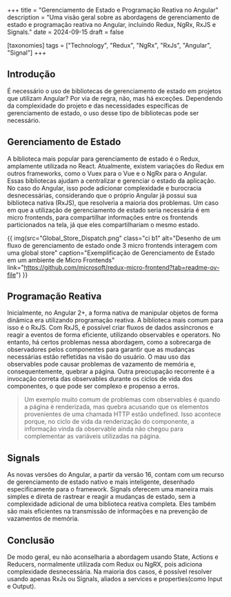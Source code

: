 +++
title = "Gerenciamento de Estado e Programação Reativa no Angular"
description = "Uma visão geral sobre as abordagens de gerenciamento de estado e programação reativa no Angular, incluindo Redux, NgRx, RxJS e Signals."
date = 2024-09-15
draft = false

[taxonomies]
tags = ["Technology", "Redux", "NgRx", "RxJs", "Angular", "Signal"]
+++

## Introdução
É necessário o uso de bibliotecas de gerenciamento de estado em projetos que utilizam Angular? Por via de regra, não, mas há exceções. Dependendo da complexidade do projeto e das necessidades específicas de gerenciamento de estado, o uso desse tipo de bibliotecas pode ser necessário.

## Gerenciamento de Estado
A biblioteca mais popular para gerenciamento de estado é o Redux, amplamente utilizada no React. Atualmente, existem variações do Redux em outros frameworks, como o Vuex para o Vue e o NgRx para o Angular. Essas bibliotecas ajudam a centralizar e gerenciar o estado da aplicação. No caso do Angular, isso pode adicionar complexidade e burocracia desnecessárias, considerando que o próprio Angular já possui sua biblioteca nativa (RxJS), que resolveria a maioria dos problemas. Um caso em que a utilização de gerenciamento de estado seria necessária é em micro frontends, para compartilhar informações entre os frontends particionados na tela, já que eles compartilhariam o mesmo estado.

{{ img(src="Global_Store_Dispatch.png" class="ci b1" alt="Desenho de um fluxo de gerenciamento de estado onde 3 micro frontends interagem com uma global store" caption="Exemplificação de Gerenciamento de Estado em um ambiente de Micro Frontends" link="https://github.com/microsoft/redux-micro-frontend?tab=readme-ov-file") }}

## Programação Reativa
Inicialmente, no Angular 2+, a forma nativa de manipular objetos de forma dinâmica era utilizando programação reativa. A biblioteca mais comum para isso é o RxJS. Com RxJS, é possível criar fluxos de dados assíncronos e reagir a eventos de forma eficiente, utilizando observables e operators. No entanto, há certos problemas nessa abordagem, como a sobrecarga de observadores pelos componentes para garantir que as mudanças necessárias estão refletidas na visão do usuário. O mau uso das observables pode causar problemas de vazamento de memória e, consequentemente, quebrar a página. Outra preocupação recorrente é a invocação correta das observables durante os ciclos de vida dos componentes, o que pode ser complexo e propenso a erros. <br>

>Um exemplo muito comum de problemas com observables é quando a página é renderizada, mas quebra acusando que os elementos provenientes de uma chamada HTTP estão undefined. Isso acontece porque, no ciclo de vida da renderização do componente, a informação vinda da observable ainda não chegou para complementar as variáveis utilizadas na página.

## Signals
As novas versões do Angular, a partir da versão 16, contam com um recurso de gerenciamento de estado nativo e mais inteligente, desenhado especificamente para o framework. Signals oferecem uma maneira mais simples e direta de rastrear e reagir a mudanças de estado, sem a complexidade adicional de uma biblioteca reativa completa. Eles também são mais eficientes na transmissão de informações e na prevenção de vazamentos de memória.

## Conclusão
De modo geral, eu não aconselharia a abordagem usando State, Actions e Reducers, normalmente utilizada com Redux ou NgRX, pois adiciona complexidade desnecessária. Na maioria dos casos, é possível resolver usando apenas RxJs ou Signals, aliados a services e properties(como Input e Output).
